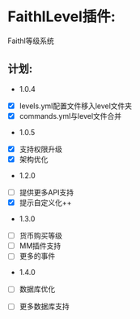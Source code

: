 # FaithlLevel插件:

Faithl等级系统

## 计划:

- 1.0.4

- [x] levels.yml配置文件移入level文件夹
- [x] commands.yml与level文件合并

- 1.0.5

- [x] 支持权限升级
- [x] 架构优化

- 1.2.0

- [ ] 提供更多API支持
- [x] 提示自定义化++

- 1.3.0

- [ ] 货币购买等级
- [ ] MM插件支持
- [ ] 更多的事件

- 1.4.0

- [ ] 数据库优化
- [ ] 更多数据库支持

